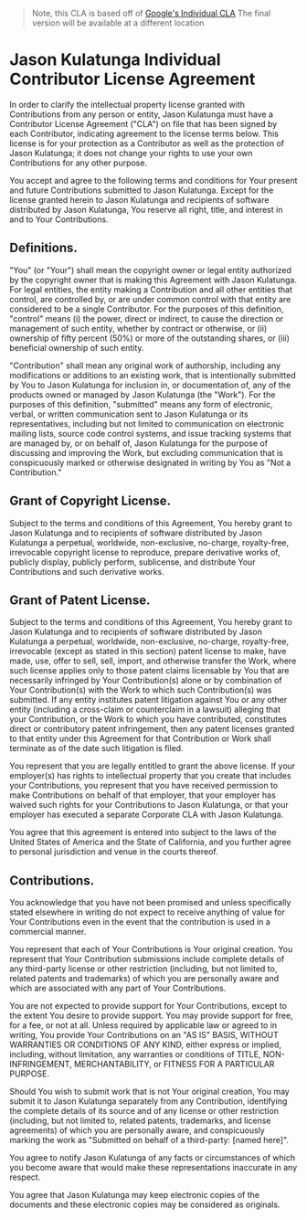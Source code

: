 > Note, this CLA is based off of [Google's Individual CLA](https://cla.developers.google.com/about/google-individual) 
> The final version will be available at a different location



# Jason Kulatunga Individual Contributor License Agreement

In order to clarify the intellectual property license granted with Contributions from any person or entity, Jason Kulatunga must have a Contributor License Agreement ("CLA") on file that has been signed by each Contributor, indicating agreement to the license terms below. This license is for your protection as a Contributor as well as the protection of Jason Kulatunga; it does not change your rights to use your own Contributions for any other purpose.

You accept and agree to the following terms and conditions for Your present and future Contributions submitted to Jason Kulatunga. Except for the license granted herein to Jason Kulatunga and recipients of software distributed by Jason Kulatunga, You reserve all right, title, and interest in and to Your Contributions.

## Definitions.

"You" (or "Your") shall mean the copyright owner or legal entity authorized by the copyright owner that is making this Agreement with Jason Kulatunga. For legal entities, the entity making a Contribution and all other entities that control, are controlled by, or are under common control with that entity are considered to be a single Contributor. For the purposes of this definition, "control" means (i) the power, direct or indirect, to cause the direction or management of such entity, whether by contract or otherwise, or (ii) ownership of fifty percent (50%) or more of the outstanding shares, or (iii) beneficial ownership of such entity.

"Contribution" shall mean any original work of authorship, including any modifications or additions to an existing work, that is intentionally submitted by You to Jason Kulatunga for inclusion in, or documentation of, any of the products owned or managed by Jason Kulatunga (the "Work"). For the purposes of this definition, "submitted" means any form of electronic, verbal, or written communication sent to Jason Kulatunga or its representatives, including but not limited to communication on electronic mailing lists, source code control systems, and issue tracking systems that are managed by, or on behalf of, Jason Kulatunga for the purpose of discussing and improving the Work, but excluding communication that is conspicuously marked or otherwise designated in writing by You as "Not a Contribution."

## Grant of Copyright License.

Subject to the terms and conditions of this Agreement, You hereby grant to Jason Kulatunga and to recipients of software distributed by Jason Kulatunga a perpetual, worldwide, non-exclusive, no-charge, royalty-free, irrevocable copyright license to reproduce, prepare derivative works of, publicly display, publicly perform, sublicense, and distribute Your Contributions and such derivative works.

## Grant of Patent License.

Subject to the terms and conditions of this Agreement, You hereby grant to Jason Kulatunga and to recipients of software distributed by Jason Kulatunga a perpetual, worldwide, non-exclusive, no-charge, royalty-free, irrevocable (except as stated in this section) patent license to make, have made, use, offer to sell, sell, import, and otherwise transfer the Work, where such license applies only to those patent claims licensable by You that are necessarily infringed by Your Contribution(s) alone or by combination of Your Contribution(s) with the Work to which such Contribution(s) was submitted. If any entity institutes patent litigation against You or any other entity (including a cross-claim or counterclaim in a lawsuit) alleging that your Contribution, or the Work to which you have contributed, constitutes direct or contributory patent infringement, then any patent licenses granted to that entity under this Agreement for that Contribution or Work shall terminate as of the date such litigation is filed.

You represent that you are legally entitled to grant the above license. If your employer(s) has rights to intellectual property that you create that includes your Contributions, you represent that you have received permission to make Contributions on behalf of that employer, that your employer has waived such rights for your Contributions to Jason Kulatunga, or that your employer has executed a separate Corporate CLA with Jason Kulatunga.

You agree that this agreement is entered into subject to the laws of the United States of America and the State of California, and you further agree to personal jurisdiction and venue in the courts thereof.

## Contributions.

You acknowledge that you have not been promised and unless specifically stated elsewhere in writing do not expect to receive anything of value for Your Contributions even in the event that the contribution is used in a commercial manner.

You represent that each of Your Contributions is Your original creation. You represent that Your Contribution submissions include complete details of any third-party license or other restriction (including, but not limited to, related patents and trademarks) of which you are personally aware and which are associated with any part of Your Contributions.

You are not expected to provide support for Your Contributions, except to the extent You desire to provide support. You may provide support for free, for a fee, or not at all. Unless required by applicable law or agreed to in writing, You provide Your Contributions on an "AS IS" BASIS, WITHOUT WARRANTIES OR CONDITIONS OF ANY KIND, either express or implied, including, without limitation, any warranties or conditions of TITLE, NON- INFRINGEMENT, MERCHANTABILITY, or FITNESS FOR A PARTICULAR PURPOSE.

Should You wish to submit work that is not Your original creation, You may submit it to Jason Kulatunga separately from any Contribution, identifying the complete details of its source and of any license or other restriction (including, but not limited to, related patents, trademarks, and license agreements) of which you are personally aware, and conspicuously marking the work as "Submitted on behalf of a third-party: [named here]".

You agree to notify Jason Kulatunga of any facts or circumstances of which you become aware that would make these representations inaccurate in any respect.

You agree that Jason Kulatunga may keep electronic copies of the documents and these electronic copies may be considered as originals.